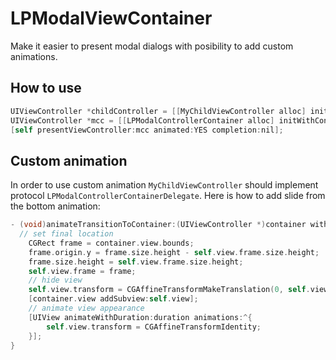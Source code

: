 # LPModalViewContainer
Make it easier to present modal dialogs with posibility to add custom animations.

## How to use
```Objective-C
UIViewController *childController = [[MyChildViewController alloc] init];
UIViewController *mcc = [[LPModalControllerContainer alloc] initWithController:childController];
[self presentViewController:mcc animated:YES completion:nil];
```

## Custom animation
In order to use custom animation `MyChildViewController` should implement protocol `LPModalControllerContainerDelegate`. Here is how to add slide from the bottom animation:
```Objective-C
- (void)animateTransitionToContainer:(UIViewController *)container withDuration:(CGFloat)duration {
  // set final location
	CGRect frame = container.view.bounds;
	frame.origin.y = frame.size.height - self.view.frame.size.height;
	frame.size.height = self.view.frame.size.height;
	self.view.frame = frame;
	// hide view
	self.view.transform = CGAffineTransformMakeTranslation(0, self.view.frame.size.height);
	[container.view addSubview:self.view];
	// animate view appearance
	[UIView animateWithDuration:duration animations:^{
		self.view.transform = CGAffineTransformIdentity;
	}];
}
```
